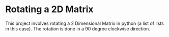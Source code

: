 # Rotating a 2D Matrix

This project involves rotating a 2 Dimensional Matrix in python (a list of lists in this case).
The rotation is done in a 90 degree clockwise direction.
